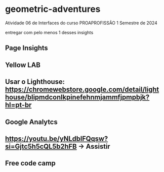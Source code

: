 # geometric-adventures
Atividade 06 de Interfaces do curso PROAPROFISSÃO 1 Semestre de 2024

entregar com pelo menos 1 desses insights

## Page Insights
## Yellow LAB
## Usar o Lighthouse: https://chromewebstore.google.com/detail/lighthouse/blipmdconlkpinefehnmjammfjpmpbjk?hl=pt-br
## Google Analytcs
## https://youtu.be/yNLdblFQqsw?si=Gjtc5h5cQL5b2hFB -> Assistir
## Free code camp

